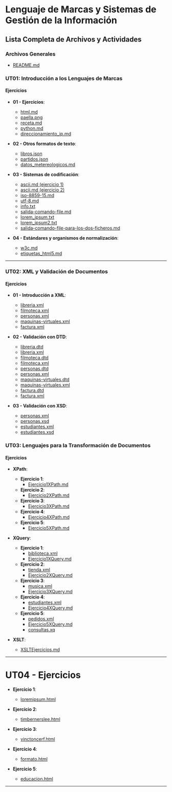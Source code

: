 # Lenguaje de Marcas y Sistemas de Gestión de la Información

## Lista Completa de Archivos y Actividades

### Archivos Generales
- [README.md](README.md)

### UT01: Introducción a los Lenguajes de Marcas

#### Ejercicios
- **01 - Ejercicios**:
  - [html.md](ut01-ejercicios/01-ejercicios/ejercicio01/html.md)
  - [paella.png](ut01-ejercicios/01-ejercicios/ejercicio02/paella.png)
  - [receta.md](ut01-ejercicios/01-ejercicios/ejercicio02/receta.md)
  - [python.md](ut01-ejercicios/01-ejercicios/ejercicio03/python.md)
  - [direccionamiento_ip.md](ut01-ejercicios/01-ejercicios/ejercicio04/direccionamiento_ip.md)

- **02 - Otros formatos de texto**:
  - [libros.json](ut01-ejercicios/02-otros-formatos-de-texto/ejercicio01/libros.json)
  - [partidos.json](ut01-ejercicios/02-otros-formatos-de-texto/ejercicio02/partidos.json)
  - [datos_metereologicos.md](ut01-ejercicios/02-otros-formatos-de-texto/ejercicio03/datos_metereologicos.md)

- **03 - Sistemas de codificación**:
  - [ascii.md (ejercicio 1)](ut01-ejercicios/03-sistemas-de-codificacion/ejercicio01/ascii.md)
  - [ascii.md (ejercicio 2)](ut01-ejercicios/03-sistemas-de-codificacion/ejercicio02/ascii.md)
  - [iso-8859-15.md](ut01-ejercicios/03-sistemas-de-codificacion/ejercicio03/iso-8859-15.md)
  - [utf-8.md](ut01-ejercicios/03-sistemas-de-codificacion/ejercicio04/utf-8.md)
  - [info.txt](ut01-ejercicios/03-sistemas-de-codificacion/ejercicio05/info.txt)
  - [salida-comando-file.md](ut01-ejercicios/03-sistemas-de-codificacion/ejercicio05/salida-comando-file.md)
  - [lorem_ipsum.txt](ut01-ejercicios/03-sistemas-de-codificacion/ejercicio06/lorem_ipsum.txt)
  - [lorem_ipsum2.txt](ut01-ejercicios/03-sistemas-de-codificacion/ejercicio06/lorem_ipsum2.txt)
  - [salida-comando-file-para-los-dos-ficheros.md](ut01-ejercicios/03-sistemas-de-codificacion/ejercicio06/salida-comando-file-para-los-dos-ficheros.md)

- **04 - Estándares y organismos de normalización**:
  - [w3c.md](ut01-ejercicios/04-estandares-y-organismos-de-normalizacion/ejercicio01/w3c.md)
  - [etiquetas_html5.md](ut01-ejercicios/04-estandares-y-organismos-de-normalizacion/ejercicio02/etiquetas_html5.md)

---

### UT02: XML y Validación de Documentos

#### Ejercicios
- **01 - Introducción a XML**:
  - [libreria.xml](ut02-ejercicios/01-introduccion-a-xml/ejercicio01/libreria.xml)
  - [filmoteca.xml](ut02-ejercicios/01-introduccion-a-xml/ejercicio02/filmoteca.xml)
  - [personas.xml](ut02-ejercicios/01-introduccion-a-xml/ejercicio03/personas.xml)
  - [maquinas-virtuales.xml](ut02-ejercicios/01-introduccion-a-xml/ejercicio04/maquinas-virtuales.xml)
  - [factura.xml](ut02-ejercicios/01-introduccion-a-xml/ejercicio05/factura.xml)

- **02 - Validación con DTD**:
  - [libreria.dtd](ut02-ejercicios/02-validacion-con-dtd/ejercicio01/libreria.dtd)
  - [libreria.xml](ut02-ejercicios/02-validacion-con-dtd/ejercicio01/libreria.xml)
  - [filmoteca.dtd](ut02-ejercicios/02-validacion-con-dtd/ejercicio02/filmoteca.dtd)
  - [filmoteca.xml](ut02-ejercicios/02-validacion-con-dtd/ejercicio02/filmoteca.xml)
  - [personas.dtd](ut02-ejercicios/02-validacion-con-dtd/ejercicio03/personas.dtd)
  - [personas.xml](ut02-ejercicios/02-validacion-con-dtd/ejercicio03/personas.xml)
  - [maquinas-virtuales.dtd](ut02-ejercicios/02-validacion-con-dtd/ejercicio04/maquinas-virtuales.dtd)
  - [maquinas-virtuales.xml](ut02-ejercicios/02-validacion-con-dtd/ejercicio04/maquinas-virtuales.xml)
  - [factura.dtd](ut02-ejercicios/02-validacion-con-dtd/ejercicio05/factura.dtd)
  - [factura.xml](ut02-ejercicios/02-validacion-con-dtd/ejercicio05/factura.xml)

- **03 - Validación con XSD**:
  - [personas.xml](ut02-ejercicios/03-validacion-con-xsd/ejercicio01/personas.xml)
  - [personas.xsd](ut02-ejercicios/03-validacion-con-xsd/ejercicio01/personas.xsd)
  - [estudiantes.xml](ut02-ejercicios/03-validacion-con-xsd/ejercicio02/estudiantes.xml)
  - [estudiantes.xsd](ut02-ejercicios/03-validacion-con-xsd/ejercicio02/estudiantes.xsd)

### UT03: Lenguajes para la Transformación de Documentos

#### Ejercicios

- **XPath**:
  - **Ejercicio 1**:
    - [Ejercicio1XPath.md](ut03-ejercicios/XPath/Ejercicio1/Ejercicio1XPath.md)
  - **Ejercicio 2**:
    - [Ejercicio2XPath.md](ut03-ejercicios/XPath/Ejercicio2/Ejercicio2XPath.md)
  - **Ejercicio 3**:
    - [Ejercicio3XPath.md](ut03-ejercicios/XPath/Ejercicio3/Ejercicio3XPath.md)
  - **Ejercicio 4**:
    - [Ejercicio4XPath.md](ut03-ejercicios/XPath/Ejercicio4/Ejercicio4XPath.md)
  - **Ejercicio 5**:
    - [Ejercicio5XPath.md](ut03-ejercicios/XPath/Ejercicio5/Ejercicio5XPath.md)

- **XQuery**:
  - **Ejercicio 1**:
    - [biblioteca.xml](ut03-ejercicios/XQuery/Ejercicio1/biblioteca.xml)
    - [Ejercicio1XQuery.md](ut03-ejercicios/XQuery/Ejercicio1/Ejercicio1XQuery.md)
  - **Ejercicio 2**:
    - [tienda.xml](ut03-ejercicios/XQuery/Ejercicio2/tienda.xml)
    - [Ejercicio2XQuery.md](ut03-ejercicios/XQuery/Ejercicio2/Ejercicio2XQuery.md)
  - **Ejercicio 3**:
    - [musica.xml](ut03-ejercicios/XQuery/Ejercicio3/musica.xml)
    - [Ejercicio3XQuery.md](ut03-ejercicios/XQuery/Ejercicio3/Ejercicio3XQuery.md)
  - **Ejercicio 4**:
    - [estudiantes.xml](ut03-ejercicios/XQuery/Ejercicio4/estudiantes.xml)
    - [Ejercicio4XQuery.md](ut03-ejercicios/XQuery/Ejercicio4/Ejercicio4XQuery.md)
  - **Ejercicio 5**:
    - [pedidos.xml](ut03-ejercicios/XQuery/Ejercicio5/pedidos.xml)
    - [Ejercicio5XQuery.md](ut03-ejercicios/XQuery/Ejercicio5/Ejercicio5XQuery.md)
    - [consultas.xq](ut03-ejercicios/XQuery/Ejercicio5/consultas.xq)

- **XSLT**:
  - [XSLTEjercicios.md](ut03-ejercicios/XSLT/XSLTEjercicios.md)

---

# UT04 - Ejercicios

- **Ejercicio 1**:
  - [loremipsum.html](ut04-ejercicios/ejercicio01/loremipsum.html)

- **Ejercicio 2**:
  - [timbernerslee.html](ut04-ejercicios/ejercicio02/timbernerslee.html)

- **Ejercicio 3**:
  - [vinctoncerf.html](ut04-ejercicios/ejercicio03/vinctoncerf.html)

- **Ejercicio 4**:
  - [formato.html](ut04-ejercicios/ejercicio04/formato.html)

- **Ejercicio 5**:
  - [educacion.html](ut04-ejercicios/ejercicio05/educacion.html)

---


